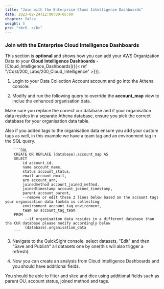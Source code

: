 ```yaml
---
title: "Join with the Enterprise Cloud Intelligence Dashboards"
date: 2023-02-24T12:00:00-06:00
chapter: false
weight: 5
pre: "<b>5. </b>"
---
```


### Join with the Enterprise Cloud Intelligence Dashboards

This section is **optional** and shows how you can add your AWS Organization Data to your **Cloud Intelligence Dashboards** - [Cloud_Intelligence_Dashboards]({{< ref "/Cost/200_Labs/200_Cloud_Intelligence" >}}).


1. Login to your Data Collection Account account and go into the Athena console.

2. Modify and run the following query to override the **account_map** view to inclue the enhanced organisation data.

Make sure you replace the correct cur database and if your organisation data resides in a separate Athena database, ensure you pick the correct database for your organisation data table.

Also if you added tags to the organisation data ensure you add your custom tags as well, in this example we have a team tag and an environment tag in the SQL query.

        ```SQL
        CREATE OR REPLACE (database).account_map AS
        SELECT
            id account_id,
            name account_name,
            status account_status,
            email account_email,
            arn account_arn,
            joinedmethod account_joined_method,
            joinedtimestamp account_joined_timestamp,
            parent account_parent,
            --remove or edit these 2 lines below based on the account tags your organisation data lambda is collecting
            environment account_tag_environment,
            team as account_tag_team
        FROM
		     --if organisation data resides in a different database than the CUR database please modify accordingly below
        	 (database).organisation_data
        ```


3. Navigate to the QuickSight console, select datasets, "Edit" and then "Save and Publish" all datasets one by one(this will also trigger a refresh).

4. Now you can create an analysis from Cloud Intelligence Dashboards and you should have additional fields.

You should be able to filter and slice and dice using additional fields such as parent OU, account status, joined method and tags.